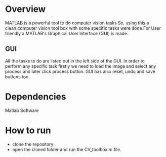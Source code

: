 # Overview
MATLAB is a powerful tool to do computer vision tasks So, using this a clean computer vision tool box with some specific tasks were done.For User friendly a MATLAB's Graphical User Interface (GUI) is made.
## GUI
All the tasks to do are listed out in the left side of the GUI. In order to perform any specific task firstly we need to load the image and select any process and later click process button. GUI has also reset, undo and save buttons too.

# Dependencies
Matlab Software

# How to run
* clone the repository
* open the cloned folder and run the CV_toolbox.m file.
